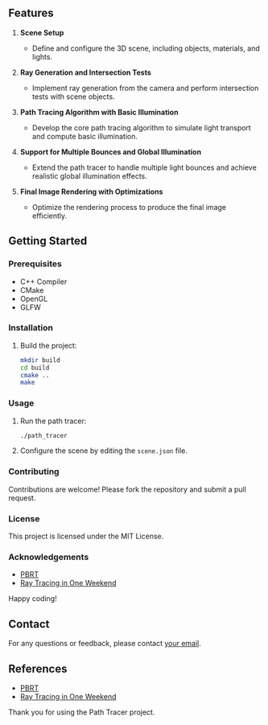 ## Features

1. **Scene Setup**
    - Define and configure the 3D scene, including objects, materials, and lights.

2. **Ray Generation and Intersection Tests**
    - Implement ray generation from the camera and perform intersection tests with scene objects.

3. **Path Tracing Algorithm with Basic Illumination**
    - Develop the core path tracing algorithm to simulate light transport and compute basic illumination.

4. **Support for Multiple Bounces and Global Illumination**
    - Extend the path tracer to handle multiple light bounces and achieve realistic global illumination effects.

5. **Final Image Rendering with Optimizations**
    - Optimize the rendering process to produce the final image efficiently.

## Getting Started

### Prerequisites

- C++ Compiler
- CMake
- OpenGL
- GLFW

### Installation

1. Build the project:
    ```sh
    mkdir build
    cd build
    cmake ..
    make
    ```

### Usage

1. Run the path tracer:
    ```sh
    ./path_tracer
    ```

2. Configure the scene by editing the `scene.json` file.

### Contributing

Contributions are welcome! Please fork the repository and submit a pull request.

### License

This project is licensed under the MIT License.

### Acknowledgements

- [PBRT](http://www.pbrt.org/)
- [Ray Tracing in One Weekend](https://raytracing.github.io/books/RayTracingInOneWeekend.html)

Happy coding!
## Contact

For any questions or feedback, please contact [your email](mailto:your.email@example.com).

## References

- [PBRT](http://www.pbrt.org/)
- [Ray Tracing in One Weekend](https://raytracing.github.io/books/RayTracingInOneWeekend.html)

Thank you for using the Path Tracer project.
